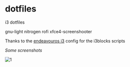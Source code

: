 # dotfiles
i3 dotfiles

gnu-light
nitrogen
rofi
xfce4-screenshooter

Thanks to the [endeavouros i3](https://github.com/endeavouros-team/endeavouros-i3wm-setup) config for the i3blocks scripts

_Some screenshots_

![1](screenshot1.png)
